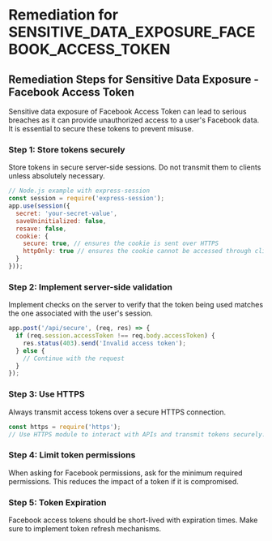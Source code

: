 # Remediation for SENSITIVE_DATA_EXPOSURE_FACEBOOK_ACCESS_TOKEN

## Remediation Steps for Sensitive Data Exposure - Facebook Access Token
Sensitive data exposure of Facebook Access Token can lead to serious breaches as it can provide unauthorized access to a user's Facebook data. It is essential to secure these tokens to prevent misuse.

### Step 1: Store tokens securely
Store tokens in secure server-side sessions. Do not transmit them to clients unless absolutely necessary.
```javascript
// Node.js example with express-session
const session = require('express-session');
app.use(session({
  secret: 'your-secret-value',
  saveUninitialized: false,
  resave: false,
  cookie: {
    secure: true, // ensures the cookie is sent over HTTPS
    httpOnly: true // ensures the cookie cannot be accessed through client side script
  }
}));
```

### Step 2: Implement server-side validation 
Implement checks on the server to verify that the token being used matches the one associated with the user's session.
```javascript
app.post('/api/secure', (req, res) => {
  if (req.session.accessToken !== req.body.accessToken) {
    res.status(403).send('Invalid access token');
  } else {
    // Continue with the request
  }
});
```

### Step 3: Use HTTPS
Always transmit access tokens over a secure HTTPS connection.
```javascript
const https = require('https');
// Use HTTPS module to interact with APIs and transmit tokens securely.
```

### Step 4: Limit token permissions
When asking for Facebook permissions, ask for the minimum required permissions. This reduces the impact of a token if it is compromised.

### Step 5: Token Expiration
Facebook access tokens should be short-lived with expiration times. Make sure to implement token refresh mechanisms.